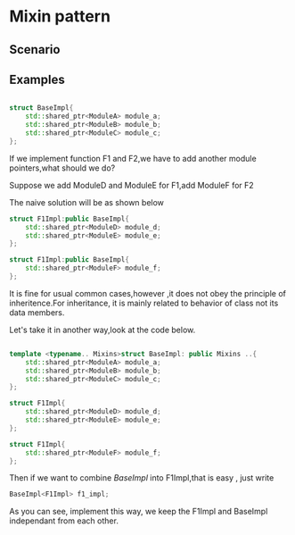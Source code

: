 # Mixin pattern

## Scenario



## Examples


```c++

struct BaseImpl{
    std::shared_ptr<ModuleA> module_a;
    std::shared_ptr<ModuleB> module_b;
    std::shared_ptr<ModuleC> module_c;
};

```

If we implement function F1 and F2,we have to add another module pointers,what should we do?

Suppose we add ModuleD and ModuleE for F1,add ModuleF for F2

The naive solution will be as shown below

```c++
struct F1Impl:public BaseImpl{
    std::shared_ptr<ModuleD> module_d;
    std::shared_ptr<ModuleE> module_e;
};

struct F1Impl:public BaseImpl{
    std::shared_ptr<ModuleF> module_f;
};

```

It is fine for usual common cases,however ,it does not obey  the principle of inheritence.For inheritance, it is mainly related to behavior of class not its data members.

Let's take it in another way,look at the code below.

```c++

template <typename.. Mixins>struct BaseImpl: public Mixins ..{
    std::shared_ptr<ModuleA> module_a;
    std::shared_ptr<ModuleB> module_b;
    std::shared_ptr<ModuleC> module_c;
};

struct F1Impl{
    std::shared_ptr<ModuleD> module_d;
    std::shared_ptr<ModuleE> module_e;
};

struct F1Impl{
    std::shared_ptr<ModuleF> module_f;
};

```

Then if we want to combine *BaseImpl* into F1Impl,that is easy , just write 

```c++
BaseImpl<F1Impl> f1_impl;
```

As you can see, implement this way, we keep the F1Impl and BaseImpl independant from each other.


